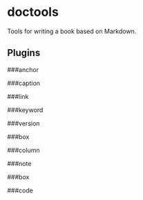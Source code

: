 doctools
========

Tools for writing a book based on Markdown.

Plugins
--------

###anchor

###caption

###link

###keyword

###version

###box

###column

###note

###box

###code